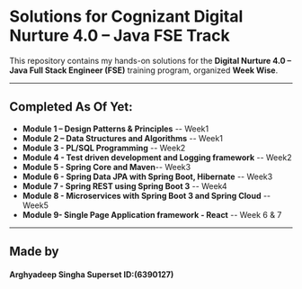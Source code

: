 # Solutions for Cognizant Digital Nurture 4.0 – Java FSE Track

This repository contains my hands-on solutions for the **Digital Nurture 4.0 – Java Full Stack Engineer (FSE)** training program, organized **Week Wise**.

---

## Completed As Of Yet:

- **Module 1 – Design Patterns & Principles** -- Week1
- **Module 2 – Data Structures and Algorithms** -- Week1
- **Module 3 - PL/SQL Programming** -- Week2
- **Module 4 - Test driven development and Logging framework** -- Week2
- **Module 5 - Spring Core and Maven**-- Week3
- **Module 6 - Spring Data JPA with Spring Boot, Hibernate** -- Week3
- **Module 7 - Spring REST using Spring Boot 3** -- Week4
- **Module 8 - Microservices with Spring Boot 3 and Spring Cloud** -- Week5
- **Module 9-  Single Page Application framework - React** -- Week 6 & 7

---

## Made by

#### Arghyadeep Singha Superset ID:(6390127)
